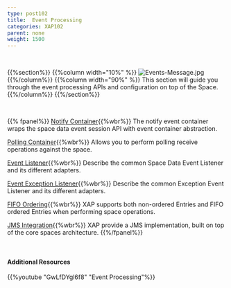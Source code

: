 ```yaml
---
type: post102
title:  Event Processing
categories: XAP102
parent: none
weight: 1500
---
```


<br>

{{%section%}}
{{%column width="10%" %}}
![Events-Message.jpg](/attachment_files/subject/Events-Message.png)
{{%/column%}}
{{%column width="90%" %}}
This section will guide you through the event processing APIs and configuration on top of the Space.
{{%/column%}}
{{%/section%}}

<br>


{{% fpanel%}}
[Notify Container](./notify-container-overview.html){{%wbr%}}
The notify event container wraps the space data event session API with event container abstraction.

[Polling Container](./polling-container-overview.html){{%wbr%}}
Allows you to perform polling receive operations against the space.

[Event Listener](./data-event-listener.html){{%wbr%}}
Describe the common Space Data Event Listener and its different adapters.

[Event Exception Listener](./event-exception-handler.html){{%wbr%}}
Describe the common Exception Event Listener and its different adapters.

[FIFO Ordering](./fifo-overview.html){{%wbr%}}
XAP supports both non-ordered Entries and FIFO ordered Entries when performing space operations.

[JMS Integration](./messaging-support.html){{%wbr%}}
XAP provide a JMS implementation, built on top of the core spaces architecture.
{{%/fpanel%}}


<br>

#### Additional Resources

{{%youtube "GwLfDYgl6f8"  "Event Processing"%}}


